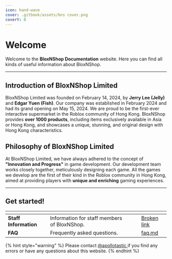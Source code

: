 ```yaml
---
icon: hand-wave
cover: .gitbook/assets/bns cover.png
coverY: 0
---
```


# Welcome

Welcome to the **BloxNShop Documentation** website. Here you can find all kinds of useful information about BloxNShop.

***

## Introduction of BloxNShop Limited

BloxNShop Limited was founded on February 14, 2024, by **Jerry Lee (Jelly)** and **Edgar Yuen (Fish)**. Our company was established in February 2024 and had its grand opening on May 15, 2024. We are proud to be the first-ever interactive supermarket in the Roblox community of Hong Kong. BloxNShop provides **over 1000 products**, including items exclusively available in Asia or Hong Kong, and showcases a unique, stunning, and original design with Hong Kong characteristics.

## **Philosophy** of BloxNShop Limited

At BloxNShop Limited, we have always adhered to the concept of **"Innovation and Progress"** in game development. Our development team works closely together, meticulously designing each game. All the games we develop are the first of their kind in the Roblox community in Hong Kong, aimed at providing players with **unique and enriching** gaming experiences.

***

## Get started!

<table data-view="cards"><thead><tr><th></th><th></th><th data-hidden data-card-cover data-type="files"></th><th data-hidden></th><th data-hidden data-card-target data-type="content-ref"></th></tr></thead><tbody><tr><td><strong>Staff Information</strong></td><td>Information for staff members of BloxNShop.</td><td></td><td></td><td><a href="broken-reference">Broken link</a></td></tr><tr><td><strong>FAQ</strong></td><td>Frequently asked questions.</td><td></td><td></td><td><a href="general/faq.md">faq.md</a></td></tr></tbody></table>

{% hint style="warning" %}
Please contact [@apollotastic ](https://discord.com/users/831763338509549578)if you find any errors or have any questions about this website.
{% endhint %}
